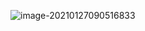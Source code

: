 > <properties>

![image-20210127090516833](C:\Users\Lenovo\AppData\Roaming\Typora\typora-user-images\image-20210127090516833.png)